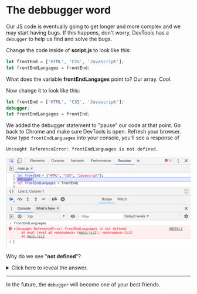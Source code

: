 # The debbugger word

Our JS code is eventually going to get longer and more complex and we may start having bugs. If this happens, don't worry, DevTools has a `debugger` to help us find and solve the bugs.

Change the code inside of **script.js** to look like this:
```js
let frontEnd = ['HTML', 'CSS', 'Javascript'];
let frontEndLangages = frontEnd;
```
What does the variable **frontEndLangages** point to? Our array. Cool.

Now change it to look like this:
```js
let frontEnd = ['HTML', 'CSS', 'Javascript'];
debugger;
let frontEndLangages = frontEnd;
```
We added the debugger statement to "pause" our code at that point. Go back to Chrome and make sure DevTools is open. Refresh your browser. Now type `frontEndLanguages` into your console, you'll see a response of 
```
Uncaught ReferenceError: frontEndLanguages is not defined.
```
  

![.guides/img/PROD_A1658-0](.\img\PROD_A1658-0.png)


  Why do we see "**not defined**"?
  
<details><summary>
  Click here to reveal the answer.
</summary>
  
The debugger paused our code before the part that declares the frontEndLanguages had been run. Therefore frontEndLanguages is said to be **not**  **defined**
</details>
  
---
In the future, the `debugger` will become one of your best friends.
